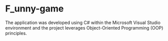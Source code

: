 # F_unny-game
The application was developed using C# within the Microsoft Visual Studio environment and the project leverages Object-Oriented Programming (OOP) principles.
